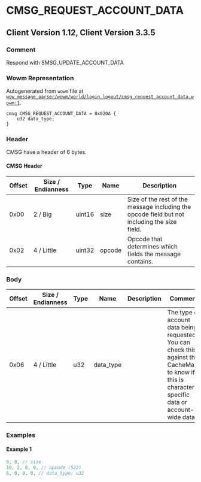 # CMSG_REQUEST_ACCOUNT_DATA

## Client Version 1.12, Client Version 3.3.5

### Comment

Respond with SMSG_UPDATE_ACCOUNT_DATA

### Wowm Representation

Autogenerated from `wowm` file at [`wow_message_parser/wowm/world/login_logout/cmsg_request_account_data.wowm:1`](https://github.com/gtker/wow_messages/tree/main/wow_message_parser/wowm/world/login_logout/cmsg_request_account_data.wowm#L1).
```rust,ignore
cmsg CMSG_REQUEST_ACCOUNT_DATA = 0x020A {
    u32 data_type;
}
```
### Header

CMSG have a header of 6 bytes.

#### CMSG Header

| Offset | Size / Endianness | Type   | Name   | Description |
| ------ | ----------------- | ------ | ------ | ----------- |
| 0x00   | 2 / Big           | uint16 | size   | Size of the rest of the message including the opcode field but not including the size field.|
| 0x02   | 4 / Little        | uint32 | opcode | Opcode that determines which fields the message contains.|

### Body

| Offset | Size / Endianness | Type | Name | Description | Comment |
| ------ | ----------------- | ---- | ---- | ----------- | ------- |
| 0x06 | 4 / Little | u32 | data_type |  | The type of account data being requested. You can check this against the CacheMask to know if this is character-specific data or account-wide data. |

### Examples

#### Example 1

```c
0, 8, // size
10, 2, 0, 0, // opcode (522)
6, 0, 0, 0, // data_type: u32
```
